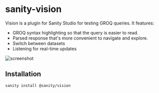# sanity-vision

Vision is a plugin for Sanity Studio for testing GROQ queries. It features:

- GROQ syntax highlighting so that the query is easier to read.
- Parsed response that's more convenient to navigate and explore.
- Switch between datasets
- Listening for real-time updates

![screenshot](https://cdn.sanity.io/images/3do82whm/next/da4cb4ff12945f0a95e6695ee2fad0470e14da9e-1651x1017.png)

## Installation

`sanity install @sanity/vision`
